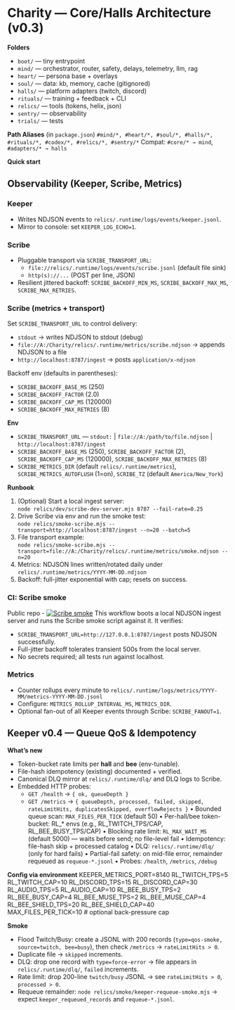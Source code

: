 # Charity — Core/Halls Architecture (v0.3)

**Folders**
- `boot/` — tiny entrypoint
- `mind/` — orchestrator, router, safety, delays, telemetry, llm, rag
- `heart/` — persona base + overlays
- `soul/` — data: kb, memory, cache (gitignored)
- `halls/` — platform adapters (twitch, discord)
- `rituals/` — training + feedback + CLI
- `relics/` — tools (tokens, helix, json)
- `sentry/` — observability
- `trials/` — tests

**Path Aliases** (in `package.json`)
`#mind/*, #heart/*, #soul/*, #halls/*, #rituals/*, #codex/*, #relics/*, #sentry/*`
Compat: `#core/* → mind`, `#adapters/* → halls`

**Quick start**


## Observability (Keeper, Scribe, Metrics)

### Keeper
- Writes NDJSON events to `relics/.runtime/logs/events/keeper.jsonl`.
- Mirror to console: set `KEEPER_LOG_ECHO=1`.

### Scribe
- Pluggable transport via `SCRIBE_TRANSPORT_URL`:
  - `file://relics/.runtime/logs/events/scribe.jsonl` (default file sink)
  - `http(s)://...` (POST per line, JSON)
- Resilient jittered backoff: `SCRIBE_BACKOFF_MIN_MS`, `SCRIBE_BACKOFF_MAX_MS`, `SCRIBE_MAX_RETRIES`.

### Scribe (metrics + transport)


Set `SCRIBE_TRANSPORT_URL` to control delivery:
- `stdout` → writes NDJSON to stdout (debug)
- `file://A:/Charity/relics/.runtime/metrics/scribe.ndjson` → appends NDJSON to a file
- `http://localhost:8787/ingest` → posts `application/x-ndjson`


Backoff env (defaults in parentheses):
- `SCRIBE_BACKOFF_BASE_MS` (250)
- `SCRIBE_BACKOFF_FACTOR` (2.0)
- `SCRIBE_BACKOFF_CAP_MS` (120000)
- `SCRIBE_BACKOFF_MAX_RETRIES` (8)

**Env**
- `SCRIBE_TRANSPORT_URL` — `stdout:` | `file://A:/path/to/file.ndjson` | `http://localhost:8787/ingest`
- `SCRIBE_BACKOFF_BASE_MS` (250), `SCRIBE_BACKOFF_FACTOR` (2), `SCRIBE_BACKOFF_CAP_MS` (120000), `SCRIBE_BACKOFF_MAX_RETRIES` (8)
- `SCRIBE_METRICS_DIR` (default `relics/.runtime/metrics`), `SCRIBE_METRICS_AUTOFLUSH` (1=on), `SCRIBE_TZ` (default `America/New_York`)


**Runbook**
1. (Optional) Start a local ingest server:  
   `node relics/dev/scribe-dev-server.mjs 8787 --fail-rate=0.25`
2. Drive Scribe via env and run the smoke test:  
   `node relics/smoke-scribe.mjs --transport=http://localhost:8787/ingest --n=20 --batch=5`
3. File transport example:  
   `node relics/smoke-scribe.mjs --transport=file://A:/Charity/relics/.runtime/metrics/smoke.ndjson --n=20`
4. Metrics: NDJSON lines written/rotated daily under `relics/.runtime/metrics/YYYY-MM-DD.ndjson`
5. Backoff: full-jitter exponential with cap; resets on success.

### CI: Scribe smoke
Public repo - [![Scribe smoke](https://github.com/BlackCatEnt/charity-public/actions/workflows/scribe-smoke.yml/badge.svg?branch=v0.3-next)](https://github.com/BlackCatEnt/charity-public/actions/workflows/scribe-smoke.yml)
This workflow boots a local NDJSON ingest server and runs the Scribe smoke script against it. It verifies:

- `SCRIBE_TRANSPORT_URL=http://127.0.0.1:8787/ingest` posts NDJSON successfully.
- Full-jitter backoff tolerates transient 500s from the local server.
- No secrets required; all tests run against localhost.



### Metrics
- Counter rollups every minute to `relics/.runtime/logs/metrics/YYYY-MM/metrics-YYYY-MM-DD.jsonl`
- Configure: `METRICS_ROLLUP_INTERVAL_MS`, `METRICS_DIR`.
- Optional fan-out of all Keeper events through Scribe: `SCRIBE_FANOUT=1`.

## Keeper v0.4 — Queue QoS & Idempotency

**What’s new**
- Token-bucket rate limits per **hall** and **bee** (env-tunable).
- File-hash idempotency (existing) documented + verified.
- Canonical DLQ mirror at `relics/.runtime/dlq/` and DLQ logs to Scribe.
- Embedded HTTP probes:
  - `GET /health` → `{ ok, queueDepth }`
  - `GET /metrics` → `{ queueDepth, processed, failed, skipped, rateLimitHits, duplicatesSkipped, overflowRejects }`
• Bounded queue scan: `MAX_FILES_PER_TICK` (default 50)
• Per-hall/bee token-bucket: RL_* envs (e.g., RL_TWITCH_TPS/CAP, RL_BEE_BUSY_TPS/CAP)
• Blocking rate limit: `RL_MAX_WAIT_MS` (default 5000) — waits before send; no file-level fail
• Idempotency: file-hash skip + processed catalog
• DLQ: `relics/.runtime/dlq/` (only for hard fails)
• Partial-fail safety: on mid-file error, remainder requeued as `requeue-*.jsonl`
• Probes: `/health`, `/metrics`, `/debug`

**Config via environment**
KEEPER_METRICS_PORT=8140
RL_TWITCH_TPS=5 RL_TWITCH_CAP=10
RL_DISCORD_TPS=15 RL_DISCORD_CAP=30
RL_AUDIO_TPS=5 RL_AUDIO_CAP=10
RL_BEE_BUSY_TPS=2 RL_BEE_BUSY_CAP=4
RL_BEE_MUSE_TPS=2 RL_BEE_MUSE_CAP=4
RL_BEE_SHIELD_TPS=20 RL_BEE_SHIELD_CAP=40
MAX_FILES_PER_TICK=10 # optional back-pressure cap

**Smoke**
- Flood Twitch/Busy: create a JSONL with 200 records (`type=qos-smoke, source=twitch, bee=busy`), then check `/metrics` → `rateLimitHits > 0`.
- Duplicate file → `skipped` increments.
- DLQ: drop one record with `type=force-error` → file appears in `relics/.runtime/dlq/`, `failed` increments.
- Rate limit: drop 200-line `twitch/busy` JSONL → see `rateLimitHits > 0`, `processed > 0`.  
- Requeue remainder: `node relics/smoke/keeper-requeue-smoke.mjs` → expect `keeper_requeued_records` and `requeue-*.jsonl`.